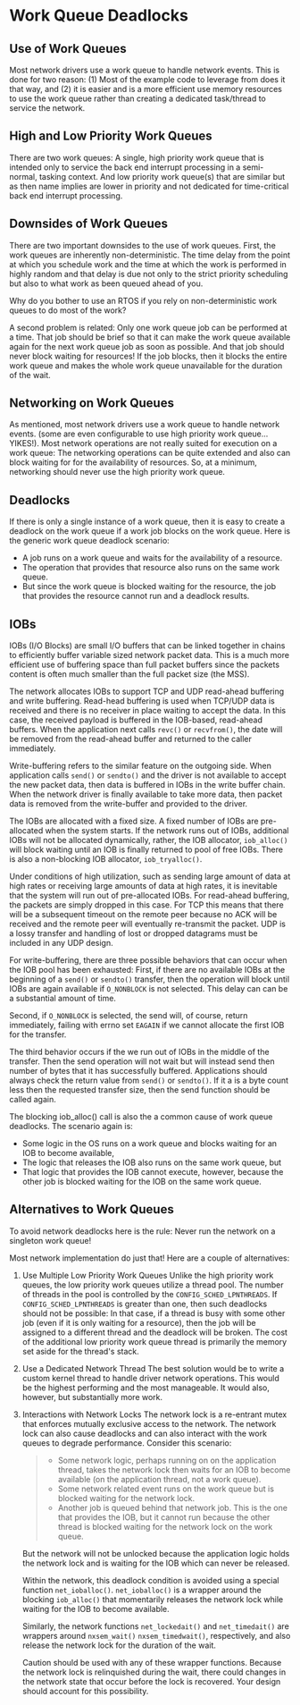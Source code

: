 # Work Queue Deadlocks

## Use of Work Queues

Most network drivers use a work queue to handle network events. This is
done for two reason: (1) Most of the example code to leverage from does
it that way, and (2) it is easier and is a more efficient use memory
resources to use the work queue rather than creating a dedicated
task/thread to service the network.

## High and Low Priority Work Queues

There are two work queues: A single, high priority work queue that is
intended only to service the back end interrupt processing in a
semi-normal, tasking context. And low priority work queue(s) that are
similar but as then name implies are lower in priority and not dedicated
for time-critical back end interrupt processing.

## Downsides of Work Queues

There are two important downsides to the use of work queues. First, the
work queues are inherently non-deterministic. The time delay from the
point at which you schedule work and the time at which the work is
performed in highly random and that delay is due not only to the strict
priority scheduling but also to what work as been queued ahead of you.

Why do you bother to use an RTOS if you rely on non-deterministic work
queues to do most of the work?

A second problem is related: Only one work queue job can be performed at
a time. That job should be brief so that it can make the work queue
available again for the next work queue job as soon as possible. And
that job should never block waiting for resources\! If the job blocks,
then it blocks the entire work queue and makes the whole work queue
unavailable for the duration of the wait.

## Networking on Work Queues

As mentioned, most network drivers use a work queue to handle network
events. (some are even configurable to use high priority work queue...
YIKES\!). Most network operations are not really suited for execution on
a work queue: The networking operations can be quite extended and also
can block waiting for for the availability of resources. So, at a
minimum, networking should never use the high priority work queue.

## Deadlocks

If there is only a single instance of a work queue, then it is easy to
create a deadlock on the work queue if a work job blocks on the work
queue. Here is the generic work queue deadlock scenario:

  - A job runs on a work queue and waits for the availability of a
    resource.
  - The operation that provides that resource also runs on the same work
    queue.
  - But since the work queue is blocked waiting for the resource, the
    job that provides the resource cannot run and a deadlock results.

## IOBs

IOBs (I/O Blocks) are small I/O buffers that can be linked together in
chains to efficiently buffer variable sized network packet data. This is
a much more efficient use of buffering space than full packet buffers
since the packets content is often much smaller than the full packet
size (the MSS).

The network allocates IOBs to support TCP and UDP read-ahead buffering
and write buffering. Read-head buffering is used when TCP/UDP data is
received and there is no receiver in place waiting to accept the data.
In this case, the received payload is buffered in the IOB-based,
read-ahead buffers. When the application next calls `revc()` or
`recvfrom()`, the date will be removed from the read-ahead buffer and
returned to the caller immediately.

Write-buffering refers to the similar feature on the outgoing side. When
application calls `send()` or `sendto()` and the driver is not available
to accept the new packet data, then data is buffered in IOBs in the
write buffer chain. When the network driver is finally available to take
more data, then packet data is removed from the write-buffer and
provided to the driver.

The IOBs are allocated with a fixed size. A fixed number of IOBs are
pre-allocated when the system starts. If the network runs out of IOBs,
additional IOBs will not be allocated dynamically, rather, the IOB
allocator, `iob_alloc()` will block waiting until an IOB is finally
returned to pool of free IOBs. There is also a non-blocking IOB
allocator, `iob_tryalloc()`.

Under conditions of high utilization, such as sending large amount of
data at high rates or receiving large amounts of data at high rates, it
is inevitable that the system will run out of pre-allocated IOBs. For
read-ahead buffering, the packets are simply dropped in this case. For
TCP this means that there will be a subsequent timeout on the remote
peer because no ACK will be received and the remote peer will eventually
re-transmit the packet. UDP is a lossy transfer and handling of lost or
dropped datagrams must be included in any UDP design.

For write-buffering, there are three possible behaviors that can occur
when the IOB pool has been exhausted: First, if there are no available
IOBs at the beginning of a `send()` or `sendto()` transfer, then the
operation will block until IOBs are again available if `O_NONBLOCK` is
not selected. This delay can can be a substantial amount of time.

Second, if `O_NONBLOCK` is selected, the send will, of course, return
immediately, failing with errno set `EAGAIN` if we cannot allocate the
first IOB for the transfer.

The third behavior occurs if the we run out of IOBs in the middle of the
transfer. Then the send operation will not wait but will instead send
then number of bytes that it has successfully buffered. Applications
should always check the return value from `send()` or `sendto()`. If it
a is a byte count less then the requested transfer size, then the send
function should be called again.

The blocking iob\_alloc() call is also the a common cause of work queue
deadlocks. The scenario again is:

  - Some logic in the OS runs on a work queue and blocks waiting for an
    IOB to become available,
  - The logic that releases the IOB also runs on the same work queue,
    but
  - That logic that provides the IOB cannot execute, however, because
    the other job is blocked waiting for the IOB on the same work queue.

## Alternatives to Work Queues

To avoid network deadlocks here is the rule: Never run the network on a
singleton work queue\!

Most network implementation do just that\! Here are a couple of
alternatives:

1.  Use Multiple Low Priority Work Queues Unlike the high priority work
    queues, the low priority work queues utilize a thread pool. The
    number of threads in the pool is controlled by the
    `CONFIG_SCHED_LPNTHREADS`. If `CONFIG_SCHED_LPNTHREADS` is greater
    than one, then such deadlocks should not be possible: In that case,
    if a thread is busy with some other job (even if it is only waiting
    for a resource), then the job will be assigned to a different thread
    and the deadlock will be broken. The cost of the additional low
    priority work queue thread is primarily the memory set aside for the
    thread's stack.

2.  Use a Dedicated Network Thread The best solution would be to write a
    custom kernel thread to handle driver network operations. This would
    be the highest performing and the most manageable. It would also,
    however, but substantially more work.

3.  Interactions with Network Locks The network lock is a re-entrant
    mutex that enforces mutually exclusive access to the network. The
    network lock can also cause deadlocks and can also interact with the
    work queues to degrade performance. Consider this scenario:
    
    >   - Some network logic, perhaps running on on the application
    >     thread, takes the network lock then waits for an IOB to become
    >     available (on the application thread, not a work queue).
    >   - Some network related event runs on the work queue but is
    >     blocked waiting for the network lock.
    >   - Another job is queued behind that network job. This is the one
    >     that provides the IOB, but it cannot run because the other
    >     thread is blocked waiting for the network lock on the work
    >     queue.
    
    But the network will not be unlocked because the application logic
    holds the network lock and is waiting for the IOB which can never be
    released.
    
    Within the network, this deadlock condition is avoided using a
    special function `net_ioballoc()`. `net_ioballoc()` is a wrapper
    around the blocking `iob_alloc()` that momentarily releases the
    network lock while waiting for the IOB to become available.
    
    Similarly, the network functions `net_lockedait()` and
    `net_timedait()` are wrappers around `nxsem_wait()`
    `nxsem_timedwait()`, respectively, and also release the network lock
    for the duration of the wait.
    
    Caution should be used with any of these wrapper functions. Because
    the network lock is relinquished during the wait, there could
    changes in the network state that occur before the lock is
    recovered. Your design should account for this possibility.
